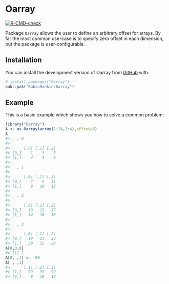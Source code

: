 
<!-- README.md is generated from README.Rmd. Please edit that file -->

# Oarray

<!-- badges: start -->

[![R-CMD-check](https://github.com/RobinHankin/Oarray/actions/workflows/R-CMD-check.yaml/badge.svg)](https://github.com/RobinHankin/Oarray/actions/workflows/R-CMD-check.yaml)
<!-- badges: end -->

Package `Oarray` allows the user to define an arbitrary offset for
arrays. By far the most common use-case is to specify zero offset in
each dimension, but the package is user-configurable.

## Installation

You can install the development version of Oarray from
[GitHub](https://github.com/) with:

``` r
# install.packages("Oarray")
pak::pak("RobinHankin/Oarray")
```

## Example

This is a basic example which shows you how to solve a common problem:

``` r
library("Oarray")
A <- as.Oarray(array(1:24,2:4),offset=0)
A
#> , , 0
#> 
#>      [,0] [,1] [,2]
#> [0,]    1    3    5
#> [1,]    2    4    6
#> 
#> , , 1
#> 
#>      [,0] [,1] [,2]
#> [0,]    7    9   11
#> [1,]    8   10   12
#> 
#> , , 2
#> 
#>      [,0] [,1] [,2]
#> [0,]   13   15   17
#> [1,]   14   16   18
#> 
#> , , 3
#> 
#>      [,0] [,1] [,2]
#> [0,]   19   21   23
#> [1,]   20   22   24
A[0,0,0]
#> [1] 1
A[0, ,1] <- -99
A[ , ,1]
#>      [,1] [,2] [,3]
#> [1,]  -99  -99  -99
#> [2,]    8   10   12
```
